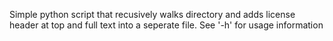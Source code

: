 Simple python script that recusively walks directory and adds license header at top and full text into a seperate file. See '-h' for usage information
